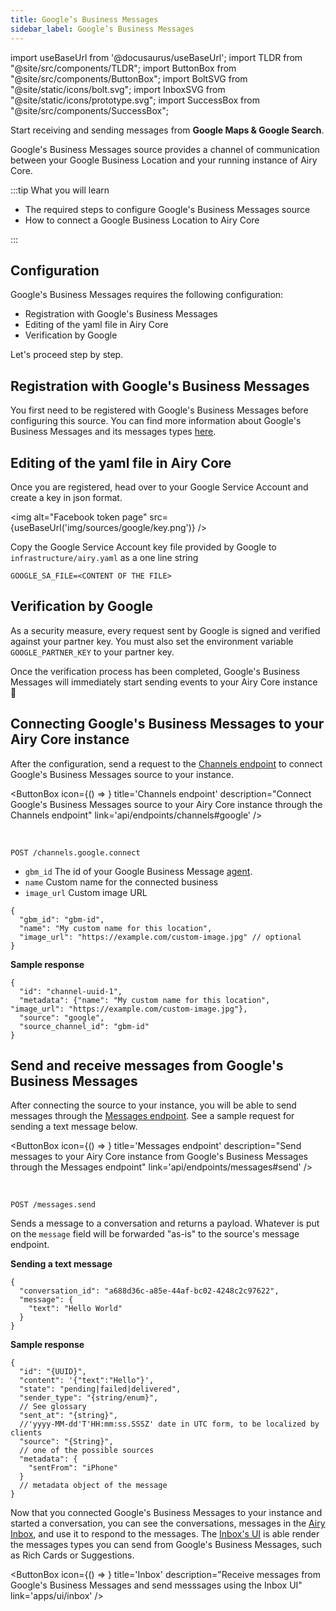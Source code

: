 ```yaml
---
title: Google’s Business Messages
sidebar_label: Google’s Business Messages
---
```


import useBaseUrl from '@docusaurus/useBaseUrl';
import TLDR from "@site/src/components/TLDR";
import ButtonBox from "@site/src/components/ButtonBox";
import BoltSVG from "@site/static/icons/bolt.svg";
import InboxSVG from "@site/static/icons/prototype.svg";
import SuccessBox from "@site/src/components/SuccessBox";

<TLDR>

Start receiving and sending messages from **Google Maps & Google Search**.

</TLDR>

Google's Business Messages source provides a channel of communication between your Google
Business Location and your running instance of Airy Core.

:::tip What you will learn

- The required steps to configure Google's Business Messages source
- How to connect a Google Business Location to Airy Core

:::

## Configuration

Google's Business Messages requires the following configuration:

- Registration with Google's Business Messages
- Editing of the yaml file in Airy Core
- Verification by Google

Let's proceed step by step.

## Registration with Google's Business Messages

You first need to be registered with Google's Business Messages before configuring this source. You can find more information about Google's Business Messages and its messages types [here](https://developers.google.com/business-communications/business-messages/guides).

## Editing of the yaml file in Airy Core

Once you are registered, head over to your Google Service Account and create a key in json format.

<img alt="Facebook token page" src={useBaseUrl('img/sources/google/key.png')} />

Copy the Google Service Account key file provided by Google to
`infrastructure/airy.yaml` as a one line string

```
GOOGLE_SA_FILE=<CONTENT OF THE FILE>
```

## Verification by Google

As a security measure, every request sent by Google is signed and verified
against your partner key. You must also set the environment variable
`GOOGLE_PARTNER_KEY` to your partner key.

<SuccessBox>

Once the verification process has been completed, Google's Business Messages will immediately start
sending events to your Airy Core instance 🎉

</SuccessBox>

## Connecting Google's Business Messages to your Airy Core instance

After the configuration, send a request to the [Channels endpoint](/api/endpoints/channels#google) to connect Google's Business Messages source to your instance.

<ButtonBox
icon={() => <BoltSVG />}
title='Channels endpoint'
description="Connect Google's Business Messages source to your Airy Core instance through the Channels endpoint"
link='api/endpoints/channels#google'
/>

<br/>

```
POST /channels.google.connect
```

- `gbm_id` The id of your Google Business Message [agent](https://developers.google.com/business-communications/business-messages/reference/business-communications/rest/v1/brands.agents#Agent).
- `name` Custom name for the connected business
- `image_url` Custom image URL

```json5
{
  "gbm_id": "gbm-id",
  "name": "My custom name for this location",
  "image_url": "https://example.com/custom-image.jpg" // optional
}
```

**Sample response**

```json5
{
  "id": "channel-uuid-1",
  "metadata": {"name": "My custom name for this location", "image_url": "https://example.com/custom-image.jpg"},
  "source": "google",
  "source_channel_id": "gbm-id"
}
```

## Send and receive messages from Google's Business Messages

After connecting the source to your instance, you will be able to send messages through the [Messages endpoint](/api/endpoints/messages#send). See a sample request for sending a text message below.

<ButtonBox
icon={() => <BoltSVG />}
title='Messages endpoint'
description="Send messages to your Airy Core instance from Google's Business Messages through the Messages endpoint"
link='api/endpoints/messages#send'
/>

<br />

`POST /messages.send`

Sends a message to a conversation and returns a payload. Whatever is put on the
`message` field will be forwarded "as-is" to the source's message endpoint.

**Sending a text message**

```json5
{
  "conversation_id": "a688d36c-a85e-44af-bc02-4248c2c97622",
  "message": {
    "text": "Hello World"
  }
}
```

**Sample response**

```json5
{
  "id": "{UUID}",
  "content": '{"text":"Hello"}',
  "state": "pending|failed|delivered",
  "sender_type": "{string/enum}",
  // See glossary
  "sent_at": "{string}",
  //'yyyy-MM-dd'T'HH:mm:ss.SSSZ' date in UTC form, to be localized by clients
  "source": "{String}",
  // one of the possible sources
  "metadata": {
    "sentFrom": "iPhone"
  }
  // metadata object of the message
}
```

Now that you connected Google's Business Messages to your instance and started a conversation, you can see the conversations, messages in the [Airy Inbox](/apps/ui/inbox), and use it to respond to the messages. The [Inbox's UI](/apps/ui/inbox) is able render the messages types you can send from Google's Business Messages, such as Rich Cards or Suggestions.

<ButtonBox
icon={() => <InboxSVG />}
title='Inbox'
description="Receive messages from Google's Business Messages and send messsages using the Inbox UI"
link='apps/ui/inbox'
/>

